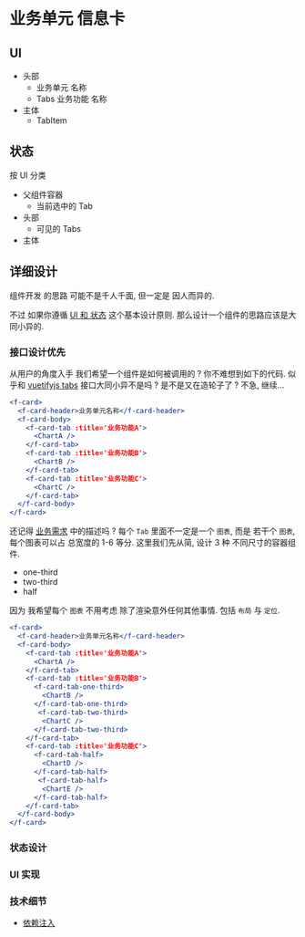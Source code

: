 # 业务单元 信息卡

## UI

- 头部
  - 业务单元 名称
  - Tabs 业务功能 名称
- 主体
  - TabItem

## 状态

按 UI 分类

- 父组件容器
  - 当前选中的 Tab
- 头部
  - 可见的 Tabs
- 主体

## 详细设计

组件开发 的思路 可能不是千人千面, 但一定是 因人而异的.

不过 如果你遵循 [UI 和 状态](./README.md#ui-和-状态) 这个基本设计原则. 那么设计一个组件的思路应该是大同小异的.

### 接口设计优先

从用户的角度入手 我们希望一个组件是如何被调用的 ? 你不难想到如下的代码. 似乎和 [vuetifyjs tabs](https://vuetifyjs.com/en/components/tabs/#usage) 接口大同小异不是吗 ? 是不是又在造轮子了 ? 不急, 继续...

```jsx
<f-card>
  <f-card-header>业务单元名称</f-card-header>
  <f-card-body>
    <f-card-tab :title='业务功能A'>
      <ChartA />
    </f-card-tab>
    <f-card-tab :title='业务功能B'>
      <ChartB />
    </f-card-tab>
    <f-card-tab :title='业务功能C'>
      <ChartC />
    </f-card-tab>
  </f-card-body>
</f-card>
```

还记得 [业务需求](/zh/normalization/bigscreen/business-card.md#业务) 中的描述吗 ? 每个 `Tab` 里面不一定是一个 `图表`, 而是 若干个 `图表`, 每个图表可以占 总宽度的 1-6 等分. 这里我们先从简, 设计 3 种 不同尺寸的容器组件.

- one-third
- two-third
- half

因为 我希望每个 `图表` 不用考虑 除了渲染意外任何其他事情. 包括 `布局` 与 `定位`.

```jsx
<f-card>
  <f-card-header>业务单元名称</f-card-header>
  <f-card-body>
    <f-card-tab :title='业务功能A'>
      <ChartA />
    </f-card-tab>
    <f-card-tab :title='业务功能B'>
      <f-card-tab-one-third>
        <ChartB />
      </f-card-tab-one-third>
       <f-card-tab-two-third>
        <ChartC />
      </f-card-tab-two-third>
    </f-card-tab>
    <f-card-tab :title='业务功能C'>
      <f-card-tab-half>
        <ChartD />
      </f-card-tab-half>
       <f-card-tab-half>
        <ChartE />
      </f-card-tab-half>
    </f-card-tab>
  </f-card-body>
</f-card>
```

### 状态设计

### UI 实现

### 技术细节

- [依赖注入](https://cn.vuejs.org/guide/components/provide-inject.html)
